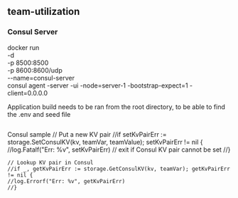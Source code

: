 ## team-utilization

### Consul Server
docker run \
    -d \
    -p 8500:8500 \
    -p 8600:8600/udp \
    --name=consul-server \
    consul agent -server -ui -node=server-1 -bootstrap-expect=1 -client=0.0.0.0

Application build needs to be ran from the root directory, to be able to find the .env and seed file
```
```


Consul sample 
	// Put a new KV pair
	//if setKvPairErr := storage.SetConsulKV(kv, teamVar, teamValue); setKvPairErr != nil {
	//log.Fatalf("Err: %v", setKvPairErr) // exit if Consul KV pair cannot be set
	//}

	// Lookup KV pair in Consul
	//if _, getKvPairErr := storage.GetConsulKV(kv, teamVar); getKvPairErr != nil {
	//log.Errorf("Err: %v", getKvPairErr)
	//}
